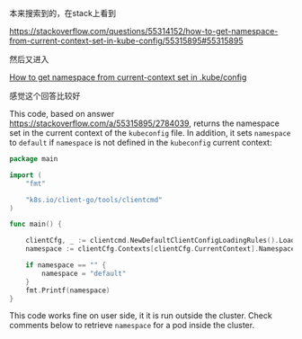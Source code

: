 本来搜索到的，在stack上看到

https://stackoverflow.com/questions/55314152/how-to-get-namespace-from-current-context-set-in-kube-config/55315895#55315895

然后又进入

[How to get namespace from current-context set in .kube/config](https://stackoverflow.com/questions/55314152/how-to-get-namespace-from-current-context-set-in-kube-config)

感觉这个回答比较好

This code, based on answer https://stackoverflow.com/a/55315895/2784039, returns the namespace set in the current context of the `kubeconfig` file. In addition, it sets `namespace` to `default` if `namespace` is not defined in the `kubeconfig` current context:

```go
package main

import (
    "fmt"

    "k8s.io/client-go/tools/clientcmd"
)

func main() {

    clientCfg, _ := clientcmd.NewDefaultClientConfigLoadingRules().Load()
    namespace := clientCfg.Contexts[clientCfg.CurrentContext].Namespace

    if namespace == "" {
        namespace = "default"
    }
    fmt.Printf(namespace)
}
```

This code works fine on user side, it it is run outside the cluster. Check comments below to retrieve `namespace` for a pod inside the cluster.